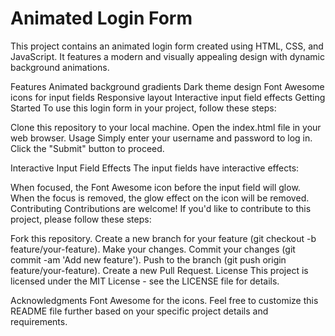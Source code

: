 # Animated Login Form
This project contains an animated login form created using HTML, CSS, and JavaScript. It features a modern and visually appealing design with dynamic background animations.

Features
Animated background gradients
Dark theme design
Font Awesome icons for input fields
Responsive layout
Interactive input field effects
Getting Started
To use this login form in your project, follow these steps:

Clone this repository to your local machine.
Open the index.html file in your web browser.
Usage
Simply enter your username and password to log in. Click the "Submit" button to proceed.

Interactive Input Field Effects
The input fields have interactive effects:

When focused, the Font Awesome icon before the input field will glow.
When the focus is removed, the glow effect on the icon will be removed.
Contributing
Contributions are welcome! If you'd like to contribute to this project, please follow these steps:

Fork this repository.
Create a new branch for your feature (git checkout -b feature/your-feature).
Make your changes.
Commit your changes (git commit -am 'Add new feature').
Push to the branch (git push origin feature/your-feature).
Create a new Pull Request.
License
This project is licensed under the MIT License - see the LICENSE file for details.

Acknowledgments
Font Awesome for the icons.
Feel free to customize this README file further based on your specific project details and requirements.





